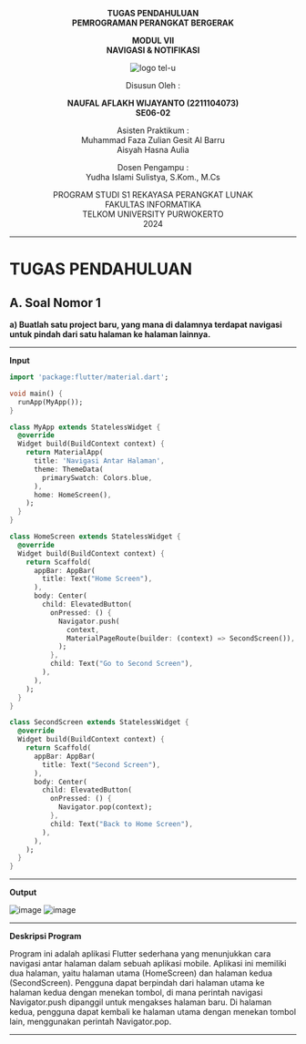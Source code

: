
<div align="center">

**TUGAS PENDAHULUAN**  
**PEMROGRAMAN PERANGKAT BERGERAK**

**MODUL VII**  
**NAVIGASI & NOTIFIKASI**

![logo tel-u](https://github.com/user-attachments/assets/3a44181d-9c92-47f6-8cf0-87755117fd99)

Disusun Oleh :

**NAUFAL AFLAKH WIJAYANTO (2211104073)**  
**SE06-02**

Asisten Praktikum :  
Muhammad Faza Zulian Gesit Al Barru  
Aisyah Hasna Aulia

Dosen Pengampu :  
Yudha Islami Sulistya, S.Kom., M.Cs

PROGRAM STUDI S1 REKAYASA PERANGKAT LUNAK  
FAKULTAS INFORMATIKA  
TELKOM UNIVERSITY PURWOKERTO  
2024

</div>

---

# TUGAS PENDAHULUAN

## A. Soal Nomor 1
**a) Buatlah satu project baru, yang mana di dalamnya terdapat navigasi untuk pindah dari satu halaman ke halaman lainnya.**

---

**Input**
```dart
import 'package:flutter/material.dart';

void main() {
  runApp(MyApp());
}

class MyApp extends StatelessWidget {
  @override
  Widget build(BuildContext context) {
    return MaterialApp(
      title: 'Navigasi Antar Halaman',
      theme: ThemeData(
        primarySwatch: Colors.blue,
      ),
      home: HomeScreen(),
    );
  }
}

class HomeScreen extends StatelessWidget {
  @override
  Widget build(BuildContext context) {
    return Scaffold(
      appBar: AppBar(
        title: Text("Home Screen"),
      ),
      body: Center(
        child: ElevatedButton(
          onPressed: () {
            Navigator.push(
              context,
              MaterialPageRoute(builder: (context) => SecondScreen()),
            );
          },
          child: Text("Go to Second Screen"),
        ),
      ),
    );
  }
}

class SecondScreen extends StatelessWidget {
  @override
  Widget build(BuildContext context) {
    return Scaffold(
      appBar: AppBar(
        title: Text("Second Screen"),
      ),
      body: Center(
        child: ElevatedButton(
          onPressed: () {
            Navigator.pop(context);
          },
          child: Text("Back to Home Screen"),
        ),
      ),
    );
  }
}
```

---

**Output**

![image](https://github.com/user-attachments/assets/183baf21-9377-436e-9b5d-dd4fab5b1c35)
![image](https://github.com/user-attachments/assets/137e67c5-6cdb-4fa9-92cc-b8ee3042b932)


---

**Deskripsi Program**

Program ini adalah aplikasi Flutter sederhana yang menunjukkan cara navigasi antar halaman dalam sebuah aplikasi mobile. Aplikasi ini memiliki dua halaman, yaitu halaman utama (HomeScreen) dan halaman kedua (SecondScreen). Pengguna dapat berpindah dari halaman utama ke halaman kedua dengan menekan tombol, di mana perintah navigasi Navigator.push dipanggil untuk mengakses halaman baru. Di halaman kedua, pengguna dapat kembali ke halaman utama dengan menekan tombol lain, menggunakan perintah Navigator.pop.

---


